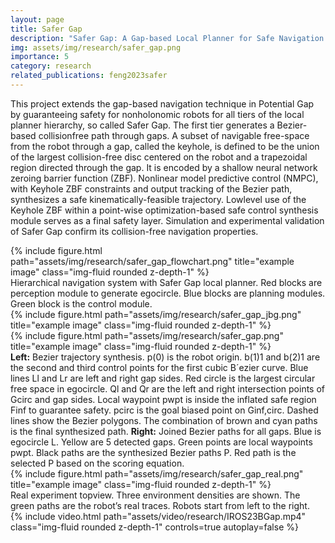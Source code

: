 ```yaml
---
layout: page
title: Safer Gap
description: "Safer Gap: A Gap-based Local Planner for Safe Navigation with Nonholonomic Mobile Robots"
img: assets/img/research/safer_gap.png
importance: 5
category: research
related_publications: feng2023safer
---
```


This project extends the gap-based navigation technique in Potential Gap by guaranteeing safety for nonholonomic robots for all tiers of the local planner hierarchy, so called Safer Gap. The first tier generates a Bezier-based collisionfree path through gaps. A subset of navigable free-space from the robot through a gap, called the keyhole, is defined to be the union of the largest collision-free disc centered on the robot and a trapezoidal region directed through the gap. It is encoded by a shallow neural network zeroing barrier function (ZBF). Nonlinear model predictive control (NMPC), with Keyhole ZBF constraints and output tracking of the Bezier path, synthesizes a safe kinematically-feasible trajectory. Lowlevel use of the Keyhole ZBF within a point-wise optimization-based safe control synthesis module serves as a final safety layer. Simulation and experimental validation of Safer Gap confirm its collision-free navigation properties.

<div class="row">
    <div class="col-sm mt-3 mt-md-0">
        {% include figure.html path="assets/img/research/safer_gap_flowchart.png" title="example image" class="img-fluid rounded z-depth-1" %}
    </div>
</div>
<div class="caption">
    Hierarchical navigation system with Safer Gap local planner. Red blocks are perception module to generate egocircle. Blue blocks are planning modules. Green block is the control module.
</div>

<div class="row">
    <div class="col-sm mt-3 mt-md-0">
        {% include figure.html path="assets/img/research/safer_gap_jbg.png" title="example image" class="img-fluid rounded z-depth-1" %}
    </div>
    <div class="col-sm mt-3 mt-md-0">
        {% include figure.html path="assets/img/research/safer_gap.png" title="example image" class="img-fluid rounded z-depth-1" %}
    </div>
</div>
<div class="caption">
    <b>Left:</b> Bezier trajectory synthesis. p(0) is the robot origin. b(1)1 and b(2)1 are the second and third control points for the first cubic B´ezier curve. Blue lines Ll and Lr are left and right gap sides. Red circle is the largest circular free space in egocircle. Ql and Qr are the left and right intersection points of Gcirc and gap sides. Local waypoint pwpt is inside the inflated safe region Finf to guarantee safety. pcirc is the goal biased point on Ginf,circ. Dashed lines show the Bezier polygons. The combination of brown and cyan paths is the final synthesized path.
    <b>Right:</b> Joined Bezier paths for all gaps. Blue is egocircle L. Yellow are 5 detected gaps. Green points are local waypoints pwpt. Black paths are the synthesized Bezier paths P. Red path is the selected P based on the scoring equation.
</div>

<div class="row">
    <div class="col-sm mt-3 mt-md-0">
        {% include figure.html path="assets/img/research/safer_gap_real.png" title="example image" class="img-fluid rounded z-depth-1" %}
    </div>
</div>
<div class="caption">
    Real experiment topview. Three environment densities are shown. The green paths are the robot’s real traces. Robots start from left to the right.
</div>

<div class="row mt-3">
    <div class="col-sm mt-3 mt-md-0">
        {% include video.html path="assets/video/research/IROS23BGap.mp4" class="img-fluid rounded z-depth-1" controls=true autoplay=false %}
    </div>
</div>
